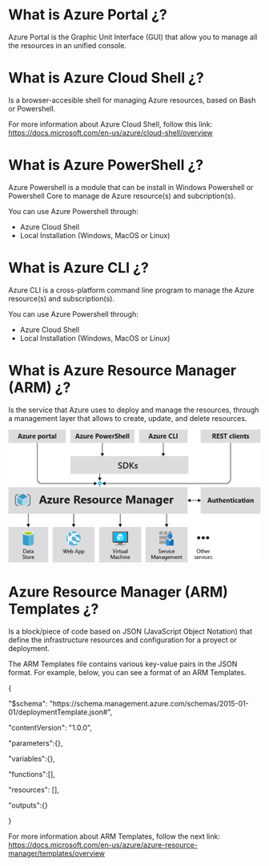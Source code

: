 # What is Azure Portal ¿?

Azure Portal is the Graphic Unit Interface (GUI) that allow you to manage all the resources in an unified console.

# What is Azure Cloud Shell ¿?

Is a browser-accesible shell for managing Azure resources, based on Bash or Powershell.

For more information about Azure Cloud Shell, follow this link: https://docs.microsoft.com/en-us/azure/cloud-shell/overview

# What is Azure PowerShell ¿?

Azure Powershell is a module that can be install in Windows Powershell or Powershell Core to manage de Azure resource(s) and subcription(s).

You can use Azure Powershell through:
- Azure Cloud Shell
- Local Installation (Windows, MacOS or Linux)

# What is Azure CLI ¿?

Azure CLI is a cross-platform command line program to manage the Azure resource(s) and subscription(s).

You can use Azure Powershell through:
- Azure Cloud Shell
- Local Installation (Windows, MacOS or Linux)

# What is Azure Resource Manager (ARM) ¿?

Is the service that Azure uses to deploy and manage the resources, through a management layer that allows to create, update, and delete resources.

<p align=center>
<img src="../assets/arm.png" alt="ARM" title="ARM"> </p>

# Azure Resource Manager (ARM) Templates ¿?

Is a block/piece of code based on JSON (JavaScript Object Notation) that define the infrastructure resources and configuration for a proyect or deployment.

The ARM Templates file contains various key-value pairs in the JSON format. For example, below, you can see a format of an ARM Templates.

<p>{</p>
<p>"$schema": "https://schema.management.azure.com/schemas/2015-01-01/deploymentTemplate.json#",</p>
<p>"contentVersion": "1.0.0",</p>
<p>"parameters":{},</p>
<p>"variables":{},</p>
<p>"functions":[],</p>
<p>"resources": [],</p>
<p>"outputs":{}</p>
<p>}</p>

For more information about ARM Templates, follow the next link:
https://docs.microsoft.com/en-us/azure/azure-resource-manager/templates/overview